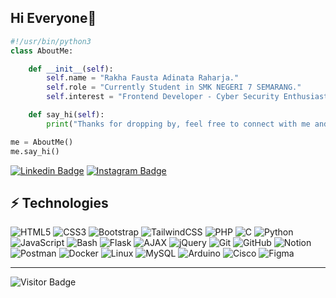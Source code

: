 ## Hi Everyone👋

```py
#!/usr/bin/python3
class AboutMe:

    def __init__(self):
        self.name = "Rakha Fausta Adinata Raharja."
        self.role = "Currently Student in SMK NEGERI 7 SEMARANG."
        self.interest = "Frontend Developer - Cyber Security Enthusiast."

    def say_hi(self):
        print("Thanks for dropping by, feel free to connect with me and explore my work here.")

me = AboutMe()
me.say_hi()
```

[![Linkedin Badge](https://img.shields.io/badge/-RakhaFausta-blue?style=flat-square&logo=Linkedin&logoColor=white&link=https://www.linkedin.com/in/rakha-fausta-17aba1286/)](https://www.linkedin.com/in/rakha-fausta-17aba1286/)
[![Instagram Badge](https://img.shields.io/badge/-rakhaafd-purple?style=flat-square&logo=Instagram&logoColor=white&link=https://instagram.com/rakhaafd)](https://instagram.com/rakhaafd)

## ⚡ Technologies

![HTML5](https://img.shields.io/badge/-HTML5-E34F26?style=flat-square&logo=html5&logoColor=white)
![CSS3](https://img.shields.io/badge/-CSS3-1572B6?style=flat-square&logo=css3)
![Bootstrap](https://img.shields.io/badge/-Bootstrap-563D7C?style=flat-square&logo=bootstrap)
![TailwindCSS](https://img.shields.io/badge/-TailwindCSS-38B2AC?style=flat-square&logo=tailwind-css)
![PHP](https://img.shields.io/badge/-PHP-777BB4?style=flat-square&logo=php)
![C](https://img.shields.io/badge/-C-00599C?style=flat-square&logo=c)
![Python](https://img.shields.io/badge/-Python-3670A0?style=flat-square&logo=python&logoColor=ffdd54)
![JavaScript](https://img.shields.io/badge/-JavaScript-F7DF1E?style=flat-square&logo=javascript&logoColor=black)
![Bash](https://img.shields.io/badge/-Bash-121011?style=flat-square&logo=gnu-bash&logoColor=white)
![Flask](https://img.shields.io/badge/-Flask-000000?style=flat-square&logo=flask&logoColor=white)
![AJAX](https://img.shields.io/badge/-AJAX-007EC6?style=flat-square&logo=javascript&logoColor=white)
![jQuery](https://img.shields.io/badge/-jQuery-0769AD?style=flat-square&logo=jquery&logoColor=white)
![Git](https://img.shields.io/badge/-Git-F05033?style=flat-square&logo=git)
![GitHub](https://img.shields.io/badge/-GitHub-181717?style=flat-square&logo=github)
![Notion](https://img.shields.io/badge/-Notion-000000?style=flat-square&logo=notion)
![Postman](https://img.shields.io/badge/-Postman-FF6C37?style=flat-square&logo=postman)
![Docker](https://img.shields.io/badge/-Docker-0db7ed?style=flat-square&logo=docker)
![Linux](https://img.shields.io/badge/-Linux-FCC624?style=flat-square&logo=linux&logoColor=black)
![MySQL](https://img.shields.io/badge/-MySQL-4479A1?style=flat-square&logo=mysql&logoColor=white)
![Arduino](https://img.shields.io/badge/-Arduino-00979D?style=flat-square&logo=Arduino&logoColor=white)
![Cisco](https://img.shields.io/badge/-Cisco-136AFE?style=flat-square&logo=cisco&logoColor=white)
![Figma](https://img.shields.io/badge/-Figma-F24E1E?style=flat-square&logo=figma&logoColor=white)

---
![Visitor Badge](https://visitor-badge.laobi.icu/badge?page_id=rakhaafd.rakhaafd)

